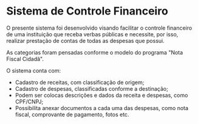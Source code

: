 # Sistema de Controle Financeiro
O presente sistema foi desenvolvido visando facilitar o controle financeiro de uma instituição que receba verbas públicas e necessite, por isso, realizar prestação de contas de todas as despesas que possui.

As categorias foram pensadas conforme o modelo do programa "Nota Fiscal Cidadã".

O sistema conta com:

- Cadastro de receitas, com classificação de origem;
- Cadastro de despesas, classificadas conforme a destinação;
- Podem ser colocas descrições e dados da receita e despesas, como CPF/CNPJ;
- Possibilita anexar documentos a cada uma das despesas, como nota fiscal, comprovante de pagamento, fotos etc.
